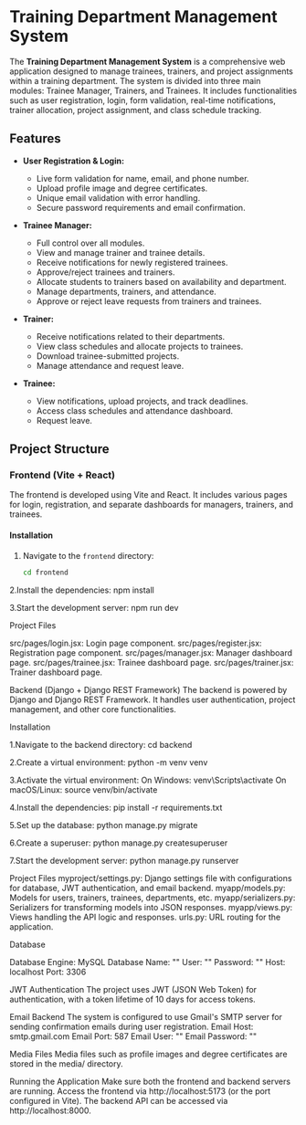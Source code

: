 # Training Department Management System

The **Training Department Management System** is a comprehensive web application designed to manage trainees, trainers, and project assignments within a training department. The system is divided into three main modules: Trainee Manager, Trainers, and Trainees. It includes functionalities such as user registration, login, form validation, real-time notifications, trainer allocation, project assignment, and class schedule tracking.

## Features

- **User Registration & Login:**
  - Live form validation for name, email, and phone number.
  - Upload profile image and degree certificates.
  - Unique email validation with error handling.
  - Secure password requirements and email confirmation.
  
- **Trainee Manager:**
  - Full control over all modules.
  - View and manage trainer and trainee details.
  - Receive notifications for newly registered trainees.
  - Approve/reject trainees and trainers.
  - Allocate students to trainers based on availability and department.
  - Manage departments, trainers, and attendance.
  - Approve or reject leave requests from trainers and trainees.

- **Trainer:**
  - Receive notifications related to their departments.
  - View class schedules and allocate projects to trainees.
  - Download trainee-submitted projects.
  - Manage attendance and request leave.

- **Trainee:**
  - View notifications, upload projects, and track deadlines.
  - Access class schedules and attendance dashboard.
  - Request leave.

## Project Structure

### Frontend (Vite + React)
The frontend is developed using Vite and React. It includes various pages for login, registration, and separate dashboards for managers, trainers, and trainees.

#### Installation

1. Navigate to the `frontend` directory:

   ```bash
   cd frontend
2.Install the dependencies:
npm install

3.Start the development server:
npm run dev

Project Files

src/pages/login.jsx: Login page component.
src/pages/register.jsx: Registration page component.
src/pages/manager.jsx: Manager dashboard page.
src/pages/trainee.jsx: Trainee dashboard page.
src/pages/trainer.jsx: Trainer dashboard page.


Backend (Django + Django REST Framework)
The backend is powered by Django and Django REST Framework. It handles user authentication, project management, and other core functionalities.

Installation

1.Navigate to the backend directory:
    cd backend

2.Create a virtual environment:
    python -m venv venv

3.Activate the virtual environment:
    On Windows:
        venv\Scripts\activate
    On macOS/Linux:
        source venv/bin/activate
    
4.Install the dependencies:
    pip install -r requirements.txt
    
5.Set up the database:
    python manage.py migrate
    
6.Create a superuser:
    python manage.py createsuperuser
    
7.Start the development server:
    python manage.py runserver
    
Project Files
myproject/settings.py: Django settings file with configurations for database, JWT authentication, and email backend.
myapp/models.py: Models for users, trainers, trainees, departments, etc.
myapp/serializers.py: Serializers for transforming models into JSON responses.
myapp/views.py: Views handling the API logic and responses.
urls.py: URL routing for the application.

Database

  Database Engine: MySQL
  Database Name: ""
  User: ""
  Password: ""
  Host: localhost
  Port: 3306

JWT Authentication
  The project uses JWT (JSON Web Token) for authentication, with a token lifetime of 10 days for access tokens.

Email Backend
  The system is configured to use Gmail's SMTP server for sending confirmation emails during user registration.
  Email Host: smtp.gmail.com
  Email Port: 587
  Email User: ""
  Email Password: ""

Media Files
  Media files such as profile images and degree certificates are stored in the media/ directory.

Running the Application
  Make sure both the frontend and backend servers are running.
  Access the frontend via http://localhost:5173 (or the port configured in Vite).
  The backend API can be accessed via http://localhost:8000.
